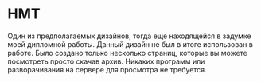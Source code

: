 # HMT
Один из предполагаемых дизайнов, тогда еще находящейся в задумке моей дипломной работы.
Данный дизайн не был в итоге использован в работе. Было создано только несколько страниц, которые вы можете посмотреть просто скачав архив.
Никаких программ или разворачивания на сервере для просмотра не требуется.
